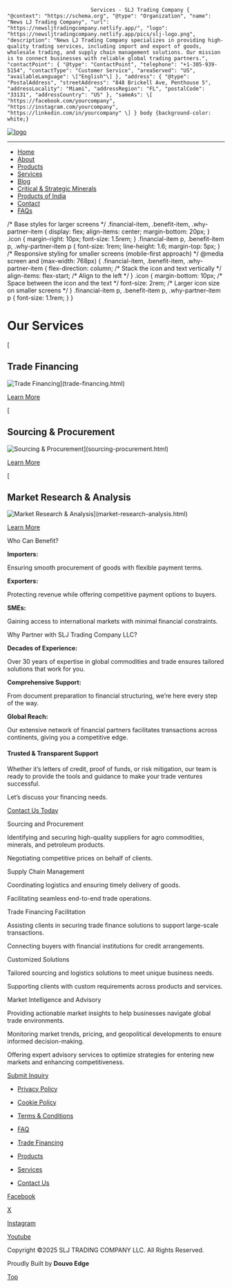                                Services - SLJ Trading Company { "@context": "https://schema.org", "@type": "Organization", "name": "News LJ Trading Company", "url": "https://newsljtradingcompany.netlify.app/", "logo": "https://newsljtradingcompany.netlify.app/pics/slj-logo.png", "description": "News LJ Trading Company specializes in providing high-quality trading services, including import and export of goods, wholesale trading, and supply chain management solutions. Our mission is to connect businesses with reliable global trading partners.", "contactPoint": { "@type": "ContactPoint", "telephone": "+1-305-939-5154", "contactType": "Customer Service", "areaServed": "US", "availableLanguage": \["English"\] }, "address": { "@type": "PostalAddress", "streetAddress": "848 Brickell Ave, Penthouse 5", "addressLocality": "Miami", "addressRegion": "FL", "postalCode": "33131", "addressCountry": "US" }, "sameAs": \[ "https://facebook.com/yourcompany", "https://instagram.com/yourcompany", "https://linkedin.com/in/yourcompany" \] } body {background-color: white;}

[![logo](https://sljtradingcompany.b-cdn.net/pics/slj-logo.png)](index.html)

* * *

*   [Home](index.html)
*   [About](about.html)
*   [Products](products.html)
*   [Services](services.html)
*   [Blog](blog.html)
*   [Critical & Strategic Minerals](critical-strategic-minerals.html)
*   [Products of India](products-of-india.html)
*   [Contact](contact.html)
*   [FAQs](faq.html)

/\* Base styles for larger screens \*/ .financial-item, .benefit-item, .why-partner-item { display: flex; align-items: center; margin-bottom: 20px; } .icon { margin-right: 10px; font-size: 1.5rem; } .financial-item p, .benefit-item p, .why-partner-item p { font-size: 1rem; line-height: 1.6; margin-top: 5px; } /\* Responsive styling for smaller screens (mobile-first approach) \*/ @media screen and (max-width: 768px) { .financial-item, .benefit-item, .why-partner-item { flex-direction: column; /\* Stack the icon and text vertically \*/ align-items: flex-start; /\* Align to the left \*/ } .icon { margin-bottom: 10px; /\* Space between the icon and the text \*/ font-size: 2rem; /\* Larger icon size on smaller screens \*/ } .financial-item p, .benefit-item p, .why-partner-item p { font-size: 1.1rem; } }

Our Services
============

[

Trade Financing
---------------

![Trade Financing](https://sljtradingcompany.b-cdn.net/pics/seattle-financial-district-skyscraper-buildings-un-2025-01-08-06-21-01-utc.jpg)](trade-financing.html)

[Learn More](trade-financing.html)

[

Sourcing & Procurement
----------------------

![Sourcing & Procurement](https://sljtradingcompany.b-cdn.net/pics/businessmen-shaking-hands-in-meeting-room-2024-10-17-03-17-22-utc.jpg)](sourcing-procurement.html)

[Learn More](sourcing-procurement.html)

[

Market Research & Analysis
--------------------------

![Market Research & Analysis](https://sljtradingcompany.b-cdn.net/pics/staff-assembling-in-a-conference-to-debate-latest-2024-12-20-17-19-04-utc.jpg)](market-research-analysis.html)

[Learn More](market-research-analysis.html)

  

Who Can Benefit?

  

**Importers:**

Ensuring smooth procurement of goods with flexible payment terms.

  

**Exporters:**

Protecting revenue while offering competitive payment options to buyers.

  

**SMEs:**  

Gaining access to international markets with minimal financial constraints.

  

  

Why Partner with SLJ Trading Company LLC?

  

**Decades of Experience:**

Over 30 years of expertise in global commodities and trade ensures tailored solutions that work for you.

  

**Comprehensive Support:**

From document preparation to financial structuring, we’re here every step of the way.

  

**Global Reach:**

Our extensive network of financial partners facilitates transactions across continents, giving you a competitive edge.

  

  

#### Trusted & Transparent Support

Whether it’s letters of credit, proof of funds, or risk mitigation, our team is ready to provide the tools and guidance to make your trade ventures successful.

  

Let’s discuss your financing needs.

  
  
[Contact Us Today](contact.html)

Sourcing and Procurement

Identifying and securing high-quality suppliers for agro commodities, minerals, and petroleum products.

Negotiating competitive prices on behalf of clients.

Supply Chain Management

Coordinating logistics and ensuring timely delivery of goods.

Facilitating seamless end-to-end trade operations.

Trade Financing Facilitation

Assisting clients in securing trade finance solutions to support large-scale transactions.

Connecting buyers with financial institutions for credit arrangements.

Customized Solutions

Tailored sourcing and logistics solutions to meet unique business needs.

Supporting clients with custom requirements across products and services.

Market Intelligence and Advisory

Providing actionable market insights to help businesses navigate global trade environments.

Monitoring market trends, pricing, and geopolitical developments to ensure informed decision-making.

Offering expert advisory services to optimize strategies for entering new markets and enhancing competitiveness.

[Submit Inquiry](contact.html)

*   [Privacy Policy](privacy.html)
*   [Cookie Policy](cookies.html)
*   [Terms & Conditions](terms.html)
*   [FAQ](faq.html)

*   [Trade Financing](trade-financing.html)
*   [Products](products.html)
*   [Services](services.html)
*   [Contact Us](contact.html)

[Facebook](https://www.facebook.com/indonez)

[X](https://twitter.com/indonez_tw)

[Instagram](https://www.instagram.com/indonez_ig)

[Youtube](#some-link)

Copyright ©2025 SLJ TRADING COMPANY LLC. All Rights Reserved.

Proudly Built by **Douvo Edge**

[Top](#)